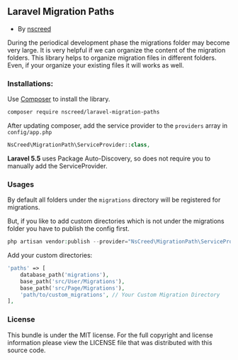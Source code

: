 ## Laravel Migration Paths
* By [nscreed](https://www.github.com/nscreed)

During the periodical development phase the migrations folder may become very large. 
It is very helpful if we can organize the content of the migration folders.
This library helps to organize migration files in different folders. 
Even, if your organize your existing files it will works as well.

### Installations:
Use [Composer](https://getcomposer.org/) to install the library.
```bash
composer require nscreed/laravel-migration-paths
```

After updating composer, add the service provider to the `providers` array in `config/app.php`
```php
NsCreed\MigrationPath\ServiceProvider::class,
```

**Laravel 5.5** uses Package Auto-Discovery, so does not require you to manually add the ServiceProvider.

### Usages
By default all folders under the `migrations` directory will be registered for migrations.

But, if you like to add custom directories which is not under the migrations folder 
you have to publish the config first.

```php
php artisan vendor:publish --provider="NsCreed\MigrationPath\ServiceProvider" --tag="config"
```

Add your custom directories:
```php
'paths' => [
    database_path('migrations'),
    base_path('src/User/Migrations'),
    base_path('src/Page/Migrations'),
    'path/to/custom_migrations', // Your Custom Migration Directory
],
```

### License
This bundle is under the MIT license. For the full copyright and license
information please view the LICENSE file that was distributed with this source code.

